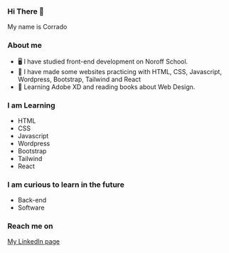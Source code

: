 ### Hi There :wave:

My name is Corrado

### About me

- :desktop_computer: I have studied front-end development on Noroff School.
- :monocle_face: I have made some websites practicing with HTML, CSS, Javascript, Wordpress, Bootstrap, Tailwind and React
- :blue_book: Learning Adobe XD and reading books about Web Design.

### I am Learning

- HTML
- CSS
- Javascript
- Wordpress
- Bootstrap
- Tailwind
- React

### I am curious to learn in the future

- Back-end
- Software  

### Reach me on 

[My LinkedIn page](https://www.linkedin.com/in/corrado-rofi-66b073128)
